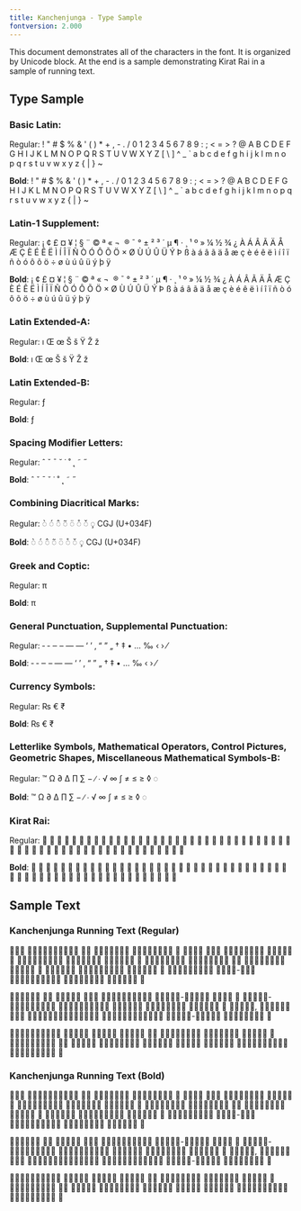 ```yaml
---
title: Kanchenjunga - Type Sample
fontversion: 2.000
---
```


This document demonstrates all of the characters in the font. It is organized by Unicode block. At the end is a sample demonstrating Kirat Rai in a sample of running text.

## Type Sample

### Basic Latin:

Regular: <span dir="ltr" class='Kanchenjunga-R normal'> ! " # $ % & ' ( ) * + , - . / 0 1 2 3 4 5 6 7 8 9 : ; < = > ? @ A B C D E F G H I J K L M N O P Q R S T U V W X Y Z [ \ ] ^ _ ` a b c d e f g h i j k l m n o p q r s t u v w x y z { | } ~</span>

**Bold**: <span dir="ltr" class='Kanchenjunga-B normal'> ! " # $ % & ' ( ) * + , - . / 0 1 2 3 4 5 6 7 8 9 : ; < = > ? @ A B C D E F G H I J K L M N O P Q R S T U V W X Y Z [ \ ] ^ _ ` a b c d e f g h i j k l m n o p q r s t u v w x y z { | } ~</span>

### Latin-1 Supplement:

Regular: <span dir="ltr" class='Kanchenjunga-R normal'>   ¡ ¢ £ ¤ ¥ ¦ § ¨ © ª « ¬ ­ ® ¯ ° ± ² ³ ´ µ ¶ · ¸ ¹ º » ¼ ½ ¾ ¿ À Á Â Ã Ä Å Æ Ç È É Ê Ë Ì Í Î Ï Ñ Ò Ó Ô Õ Ö × Ø Ù Ú Û Ü Ý Þ ß à á â ã ä å æ ç è é ê ë ì í î ï ñ ò ó ô õ ö ÷ ø ù ú û ü ý þ ÿ</span>

**Bold**: <span dir="ltr" class='Kanchenjunga-B normal'>   ¡ ¢ £ ¤ ¥ ¦ § ¨ © ª « ¬ ­ ® ¯ ° ± ² ³ ´ µ ¶ · ¸ ¹ º » ¼ ½ ¾ ¿ À Á Â Ã Ä Å Æ Ç È É Ê Ë Ì Í Î Ï Ñ Ò Ó Ô Õ Ö × Ø Ù Ú Û Ü Ý Þ ß à á â ã ä å æ ç è é ê ë ì í î ï ñ ò ó ô õ ö ÷ ø ù ú û ü ý þ ÿ</span>

### Latin Extended-A:

Regular: <span dir="ltr" class='Kanchenjunga-R normal'> ı Œ œ Š š Ÿ Ž ž</span>

**Bold**: <span dir="ltr" class='Kanchenjunga-B normal'> ı Œ œ Š š Ÿ Ž ž</span>

### Latin Extended-B:

Regular:<span dir="ltr" class='Kanchenjunga-R normal'> ƒ</span>

**Bold**:<span dir="ltr" class='Kanchenjunga-B normal'> ƒ</span>

### Spacing Modifier Letters:

Regular: <span dir="ltr" class='Kanchenjunga-R normal'> ˆ ˇ ˉ ˘ ˙ ˚ ˛ ˜ ˝</span>

**Bold**: <span dir="ltr" class='Kanchenjunga-B normal'> ˆ ˇ ˉ ˘ ˙ ˚ ˛ ˜ ˝</span>

### Combining Diacritical Marks:

Regular: <span dir="ltr" class='Kanchenjunga-R normal'>&#x25cc;&#x0300; &#x25cc;&#x0301; &#x25cc;&#x0302; &#x25cc;&#x0303; &#x25cc;&#x0308; &#x25cc;&#x030A; &#x25cc;&#x030C; &#x25cc;&#x0327; CGJ (U+034F)

**Bold**: <span dir="ltr" class='Kanchenjunga-B normal'>&#x25cc;&#x0300; &#x25cc;&#x0301; &#x25cc;&#x0302; &#x25cc;&#x0303; &#x25cc;&#x0308; &#x25cc;&#x030A; &#x25cc;&#x030C; &#x25cc;&#x0327; CGJ (U+034F)

### Greek and Coptic:

Regular: <span dir="ltr" class='Kanchenjunga-R normal'> π </span>

**Bold**: <span dir="ltr" class='Kanchenjunga-B normal'> π </span>

### General Punctuation, Supplemental Punctuation:

Regular:<span dir="ltr" class='Kanchenjunga-R normal'> ‐ ‑ ‒ – — ― ‘ ’ ‚ “ ” „ † ‡ • … ‰ ‹ › ⁄ </span>

**Bold**:<span dir="ltr" class='Kanchenjunga-B normal'> ‐ ‑ ‒ – — ― ‘ ’ ‚ “ ” „ † ‡ • … ‰ ‹ › ⁄ </span>

### Currency Symbols:

Regular: <span dir="ltr" class='Kanchenjunga-R normal'>&#x20A8; &#x20AC; &#x20B9;</span>

**Bold**: <span dir="ltr" class='Kanchenjunga-B normal'>&#x20A8; &#x20AC; &#x20B9;</span>

### Letterlike Symbols, Mathematical Operators, Control Pictures, Geometric Shapes, Miscellaneous Mathematical Symbols-B: 

Regular: <span dir="ltr" class='Kanchenjunga-R normal'>™ Ω ∂ ∆ ∏ ∑ − ∕ ∙ √ ∞ ∫ ≠ ≤ ≥ ◊ ◌ </span>

**Bold**: <span dir="ltr" class='Kanchenjunga-B normal'>™ Ω ∂ ∆ ∏ ∑ − ∕ ∙ √ ∞ ∫ ≠ ≤ ≥ ◊ ◌ </span>

### Kirat Rai:

Regular:<span dir="ltr" class='Kanchenjunga-R normal'> &#x16D40; &#x16D41; &#x16D42; &#x16D43; &#x16D44; &#x16D45; &#x16D46; &#x16D47; &#x16D48; &#x16D49; &#x16D4A; &#x16D4B; &#x16D4C; &#x16D4D; &#x16D4E; &#x16D4F; &#x16D50; &#x16D51; &#x16D52; &#x16D53; &#x16D54; &#x16D55; &#x16D56; &#x16D57; &#x16D58; &#x16D59; &#x16D5A; &#x16D5B; &#x16D5C; &#x16D5D; &#x16D5E; &#x16D5F; &#x16D60; &#x16D61; &#x16D62; &#x16D63; &#x16D64; &#x16D65; &#x16D66; &#x16D67; &#x16D68; &#x16D69; &#x16D6A; &#x16D6B; &#x16D6C; &#x16D6D; &#x16D6E; &#x16D6F; &#x16D70; &#x16D71; &#x16D72; &#x16D73; &#x16D74; &#x16D75; &#x16D76; &#x16D77; &#x16D78; &#x16D79;</span>

**Bold**:<span dir="ltr" class='Kanchenjunga-B normal'> &#x16D40; &#x16D41; &#x16D42; &#x16D43; &#x16D44; &#x16D45; &#x16D46; &#x16D47; &#x16D48; &#x16D49; &#x16D4A; &#x16D4B; &#x16D4C; &#x16D4D; &#x16D4E; &#x16D4F; &#x16D50; &#x16D51; &#x16D52; &#x16D53; &#x16D54; &#x16D55; &#x16D56; &#x16D57; &#x16D58; &#x16D59; &#x16D5A; &#x16D5B; &#x16D5C; &#x16D5D; &#x16D5E; &#x16D5F; &#x16D60; &#x16D61; &#x16D62; &#x16D63; &#x16D64; &#x16D65; &#x16D66; &#x16D67; &#x16D68; &#x16D69; &#x16D6A; &#x16D6B; &#x16D6C; &#x16D6D; &#x16D6E; &#x16D6F; &#x16D70; &#x16D71; &#x16D72; &#x16D73; &#x16D74; &#x16D75; &#x16D76; &#x16D77; &#x16D78; &#x16D79;</span>


## Sample Text


### Kanchenjunga Running Text (Regular)

<span class='Kanchenjunga-R normal'>‭𖵃𖵣𖵖 𖵊𖵣𖵗𖵊𖵣𖵅𖵤𖵛𖵃𖵩 𖵖𖵈 𖵉𖵩𖵛𖵩𖵞𖵥𖵈 𖵊𖵣𖵗𖵊𖵣𖵅𖵤𖵛 𖵮 𖵃𖵩𖵄𖵩 𖵃𖵣𖵖 
𖵒𖵧𖵖𖵃𖵩𖵝𖵔𖵣 𖵜𖵣𖵃𖵣𖵈 𖵮 𖵃𖵋𖵧𖵈𖵢𖵩𖵖𖵉𖵤 𖵒𖵥𖵄𖵣𖵒𖵧𖵒 𖵛𖵜𖵣𖵃𖵣𖵈 𖵮 𖵊𖵣𖵗𖵊𖵣𖵅𖵤𖵛 
𖵅𖵣𖵖𖵫𖵖𖵥𖵞𖵩 𖵖𖵈 𖵠𖵧𖵈𖵠𖵧𖵈𖵟𖵣 𖵜𖵣𖵃𖵣𖵈 𖵮 𖵃𖵝𖵥𖵈𖵞𖵩 𖵙𖵥𖵁𖵟𖵣𖵅𖵣𖵉𖵤 𖵛𖵜𖵣𖵃𖵣𖵈 𖵮 
𖵙𖵥𖵁𖵟𖵣𖵅𖵣𖵔𖵣 𖵢𖵣𖵜𖵛-𖵢𖵣𖵜 𖵙𖵥𖵁𖵟𖵣𖵞𖵤𖵛𖵉𖵤 𖵞𖵤𖵒𖵫𖵒𖵥𖵃𖵩 𖵛𖵜𖵣𖵃𖵣𖵈 𖵯
</span>

<span class='Kanchenjunga-R normal'>‭𖵗𖵩𖵄𖵖𖵣𖵛 𖵗𖵪 𖵠𖵣𖵈𖵔𖵣 𖵃𖵣𖵖 𖵊𖵣𖵗𖵊𖵣𖵅𖵤𖵛𖵔𖵣 𖵅𖵤𖵗𖵛𖵣-𖵊𖵣𖵗𖵛𖵣  𖵛𖵗𖵥𖵈 𖵮 
𖵅𖵤𖵗𖵛𖵣-𖵊𖵣𖵗𖵛𖵣𖵙𖵥𖵔𖵣 𖵖𖵤𖵖𖵣𖵛𖵫𖵛𖵣𖵃𖵩 𖵠𖵣𖵖𖵈𖵔𖵣 𖵠𖵩𖵛𖵘𖵩𖵈𖵛𖵣 𖵛𖵥𖵛𖵣𖵞𖵤 𖵮 
𖵅𖵩𖵖𖵄𖵤, 𖵗𖵧𖵞𖵧𖵞𖵧 𖵞𖵧𖵛 𖵅𖵤𖵗𖵛𖵣𖵢𖵩𖵖𖵢𖵥𖵒𖵫𖵔𖵣 𖵟𖵣𖵈𖵫𖵈𖵤𖵖𖵫𖵄𖵣𖵄𖵤 𖵅𖵤𖵗𖵛𖵣-𖵊𖵣𖵗𖵛𖵣 𖵗𖵥𖵈𖵠𖵤𖵖𖵄𖵣 𖵯
</span>

<span class='Kanchenjunga-R normal'>‭𖵇𖵣𖵗𖵊𖵣𖵅𖵤𖵛𖵃𖵩 𖵔𖵧𖵈𖵔𖵣 𖵃𖵄𖵒𖵧𖵒 𖵙𖵔𖵫𖵔𖵧 𖵖𖵈 𖵒𖵧𖵛𖵒𖵧𖵛𖵟𖵣 
𖵛𖵣𖵛𖵩𖵛𖵅𖵣 𖵜𖵣𖵃𖵣𖵈 𖵮 𖵅𖵩𖵞𖵧𖵖𖵣𖵗𖵔𖵣 𖵃𖵄 𖵠𖵣𖵈𖵃𖵩 𖵃𖵥𖵄𖵞𖵧𖵒𖵛𖵣 𖵞𖵤𖵛𖵣𖵔𖵣 
𖵃𖵣𖵖𖵄𖵣 𖵛𖵩𖵔𖵣𖵈𖵧 𖵛𖵣𖵛𖵩𖵛𖵣𖵟𖵣𖵉𖵤 𖵛𖵧𖵒𖵫𖵒𖵤𖵖𖵄𖵣 𖵯

</span>

### Kanchenjunga Running Text (Bold)

<span class='Kanchenjunga-B normal'>‭𖵃𖵣𖵖 𖵊𖵣𖵗𖵊𖵣𖵅𖵤𖵛𖵃𖵩 𖵖𖵈 𖵉𖵩𖵛𖵩𖵞𖵥𖵈 𖵊𖵣𖵗𖵊𖵣𖵅𖵤𖵛 𖵮 𖵃𖵩𖵄𖵩 𖵃𖵣𖵖 
𖵒𖵧𖵖𖵃𖵩𖵝𖵔𖵣 𖵜𖵣𖵃𖵣𖵈 𖵮 𖵃𖵋𖵧𖵈𖵢𖵩𖵖𖵉𖵤 𖵒𖵥𖵄𖵣𖵒𖵧𖵒 𖵛𖵜𖵣𖵃𖵣𖵈 𖵮 𖵊𖵣𖵗𖵊𖵣𖵅𖵤𖵛 
𖵅𖵣𖵖𖵫𖵖𖵥𖵞𖵩 𖵖𖵈 𖵠𖵧𖵈𖵠𖵧𖵈𖵟𖵣 𖵜𖵣𖵃𖵣𖵈 𖵮 𖵃𖵝𖵥𖵈𖵞𖵩 𖵙𖵥𖵁𖵟𖵣𖵅𖵣𖵉𖵤 𖵛𖵜𖵣𖵃𖵣𖵈 𖵮 
𖵙𖵥𖵁𖵟𖵣𖵅𖵣𖵔𖵣 𖵢𖵣𖵜𖵛-𖵢𖵣𖵜 𖵙𖵥𖵁𖵟𖵣𖵞𖵤𖵛𖵉𖵤 𖵞𖵤𖵒𖵫𖵒𖵥𖵃𖵩 𖵛𖵜𖵣𖵃𖵣𖵈 𖵯
</span>

<span class='Kanchenjunga-B normal'>‭𖵗𖵩𖵄𖵖𖵣𖵛 𖵗𖵪 𖵠𖵣𖵈𖵔𖵣 𖵃𖵣𖵖 𖵊𖵣𖵗𖵊𖵣𖵅𖵤𖵛𖵔𖵣 𖵅𖵤𖵗𖵛𖵣-𖵊𖵣𖵗𖵛𖵣  𖵛𖵗𖵥𖵈 𖵮 
𖵅𖵤𖵗𖵛𖵣-𖵊𖵣𖵗𖵛𖵣𖵙𖵥𖵔𖵣 𖵖𖵤𖵖𖵣𖵛𖵫𖵛𖵣𖵃𖵩 𖵠𖵣𖵖𖵈𖵔𖵣 𖵠𖵩𖵛𖵘𖵩𖵈𖵛𖵣 𖵛𖵥𖵛𖵣𖵞𖵤 𖵮 
𖵅𖵩𖵖𖵄𖵤, 𖵗𖵧𖵞𖵧𖵞𖵧 𖵞𖵧𖵛 𖵅𖵤𖵗𖵛𖵣𖵢𖵩𖵖𖵢𖵥𖵒𖵫𖵔𖵣 𖵟𖵣𖵈𖵫𖵈𖵤𖵖𖵫𖵄𖵣𖵄𖵤 𖵅𖵤𖵗𖵛𖵣-𖵊𖵣𖵗𖵛𖵣 𖵗𖵥𖵈𖵠𖵤𖵖𖵄𖵣 𖵯
</span>

<span class='Kanchenjunga-B normal'>‭𖵇𖵣𖵗𖵊𖵣𖵅𖵤𖵛𖵃𖵩 𖵔𖵧𖵈𖵔𖵣 𖵃𖵄𖵒𖵧𖵒 𖵙𖵔𖵫𖵔𖵧 𖵖𖵈 𖵒𖵧𖵛𖵒𖵧𖵛𖵟𖵣 
𖵛𖵣𖵛𖵩𖵛𖵅𖵣 𖵜𖵣𖵃𖵣𖵈 𖵮 𖵅𖵩𖵞𖵧𖵖𖵣𖵗𖵔𖵣 𖵃𖵄 𖵠𖵣𖵈𖵃𖵩 𖵃𖵥𖵄𖵞𖵧𖵒𖵛𖵣 𖵞𖵤𖵛𖵣𖵔𖵣 
𖵃𖵣𖵖𖵄𖵣 𖵛𖵩𖵔𖵣𖵈𖵧 𖵛𖵣𖵛𖵩𖵛𖵣𖵟𖵣𖵉𖵤 𖵛𖵧𖵒𖵫𖵒𖵤𖵖𖵄𖵣 𖵯

</span>

<!-- PRODUCT SITE ONLY
[font id='Kanchenjunga' face='Kanchenjunga-Regular' bold='Kanchenjunga-Bold' size='150%']
-->


